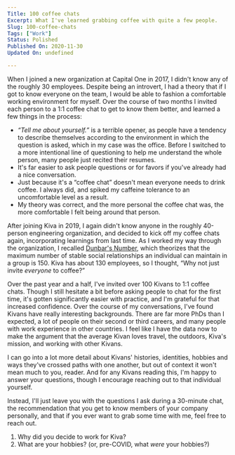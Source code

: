 ```yaml
---
Title: 100 coffee chats
Excerpt: What I've learned grabbing coffee with quite a few people.
Slug: 100-coffee-chats
Tags: ["Work"]
Status: Polished
Published On: 2020-11-30
Updated On: undefined

---
```


When I joined a new organization at Capital One in 2017, I didn't know any of the roughly 30 employees. Despite being an introvert, I had a theory that if I got to know everyone on the team, I would be able to fashion a comfortable working environment for myself. Over the course of two months I invited each person to a 1:1 coffee chat to get to know them better, and learned a few things in the process:

- _“Tell me about yourself.”_ is a terrible opener, as people have a tendency to describe themselves according to the environment in which the question is asked, which in my case was the office. Before I switched to a more intentional line of questioning to help me understand the whole person, many people just recited their resumes.
- It's far easier to ask people questions or for favors if you've already had a nice conversation.
- Just because it's a “coffee chat” doesn't mean everyone needs to drink coffee. I always did, and spiked my caffeine tolerance to an uncomfortable level as a result.
- My theory was correct, and the more personal the coffee chat was, the more comfortable I felt being around that person.

After joining Kiva in 2019, I again didn't know anyone in the roughly 40-person engineering organization, and decided to kick off my coffee chats again, incorporating learnings from last time. As I worked my way through the organization, I recalled [Dunbar's Number](https://en.wikipedia.org/wiki/Dunbar%27s_number), which theorizes that the maximum number of stable social relationships an individual can maintain in a group is 150. Kiva has about 130 employees, so I thought, “Why not just invite _everyone_ to coffee?”


Over the past year and a half, I've invited over 100 Kivans to 1:1 coffee chats. Though I still hesitate a bit before asking people to chat for the first time, it's gotten significantly easier with practice, and I'm grateful for that increased confidence. Over the course of my conversations, I've found Kivans have really interesting backgrounds. There are far more PhDs than I expected, a lot of people on their second or third careers, and many people with work experience in other countries. I feel like I have the data now to make the argument that the average Kivan loves travel, the outdoors, Kiva's mission, and working with other Kivans.


I can go into a lot more detail about Kivans' histories, identities, hobbies and ways they've crossed paths with one another, but out of context it won't mean much to you, reader. And for any Kivans reading this, I'm happy to answer your questions, though I encourage reaching out to that individual yourself.


Instead, I'll just leave you with the questions I ask during a 30-minute chat, the recommendation that you get to know members of your company personally, and that if you ever want to grab some time with me, feel free to reach out.

1. Why did you decide to work for Kiva?
2. What are your hobbies? (or, pre-COVID, what _were_ your hobbies?)
